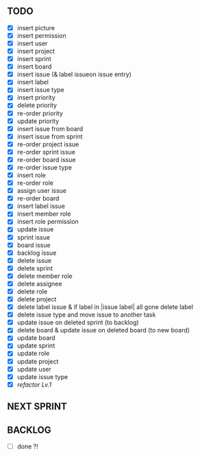 ## TODO

- [x] insert picture
- [x] insert permission
- [x] insert user
- [x] insert project
- [x] insert sprint
- [x] insert board
- [x] insert issue (& label issueon issue entry)
- [x] insert label
- [x] insert issue type
- [x] insert priority
- [x] delete priority
- [x] re-order priority
- [x] update priority
- [x] insert issue from board
- [x] insert issue from sprint
- [x] re-order project issue
- [x] re-order sprint issue
- [x] re-order board issue
- [x] re-order issue type
- [x] insert role
- [x] re-order role
- [x] assign user issue
- [x] re-order board
- [x] insert label issue
- [x] insert member role
- [x] insert role permission
- [x] update issue
- [x] sprint issue
- [x] board issue
- [x] backlog issue
- [x] delete issue
- [x] delete sprint
- [x] delete member role
- [x] delete assignee
- [x] delete role
- [x] delete project
- [x] delete label issue & if label in |issue label| all gone delete label
- [x] delete issue type and move issue to another task
- [x] update issue on deleted sprint (to backlog)
- [x] delete board & update issue on deleted board (to new board)
- [x] update board
- [x] update sprint
- [x] update role
- [x] update project
- [x] update user
- [x] update issue type
- [x] _refactor Lv.1_

## NEXT SPRINT

## BACKLOG

  <!-- - [ ] update issue (add)   # ???
  - [ ] update board issue (add)  # ???
  - [ ] update board sprint (add) # ??? -->

  <!-- - [ ] update | priority & type | to default after admin delete -->
  <!-- - [ ] re-order assign issue [why ?] -->

- [ ] done ?!
